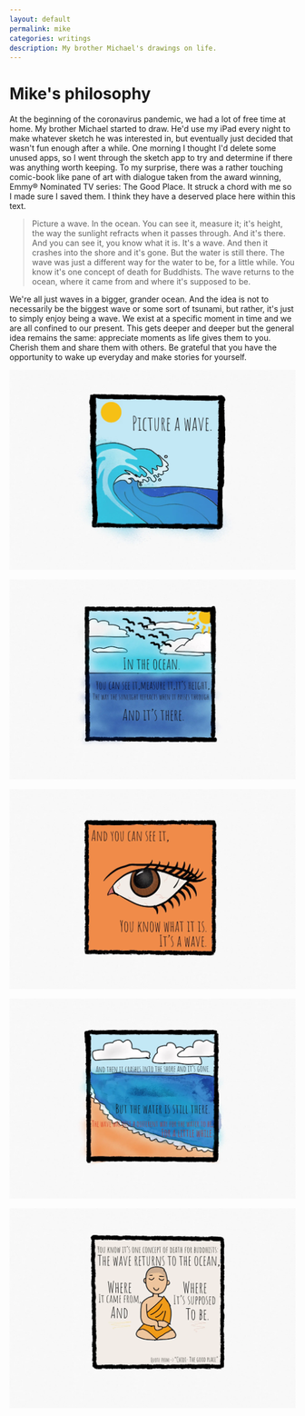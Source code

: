 ```yaml
---
layout: default
permalink: mike
categories: writings
description: My brother Michael's drawings on life.
---
```


# Mike's philosophy

At the beginning of the coronavirus pandemic, we had a lot of free time at home. My brother Michael started to draw. He'd use my iPad every night to make whatever sketch he was interested in, but eventually just decided that wasn't fun enough after a while. One morning I thought I'd delete some unused apps, so I went through the sketch app to try and determine if there was anything worth keeping. To my surprise, there was a rather touching comic-book like pane of art with dialogue taken from the award winning, Emmy® Nominated TV series: The Good Place. It struck a chord with me so I made sure I saved them. I think they have a deserved place here within this text.

> Picture a wave. In the ocean. You can see it, measure it; it's height, the way the sunlight refracts when it passes through. And it's there. And you can see it, you know what it is. It's a wave. And then it crashes into the shore and it's gone. But the water is still there. The wave was just a different way for the water to be, for a little while. You know it's one concept of death for Buddhists. The wave returns to the ocean, where it came from and where it's supposed to be.

We're all just waves in a bigger, grander ocean. And the idea is not to necessarily be the biggest wave or some sort of tsunami, but rather, it's just to simply enjoy being a wave. We exist at a specific moment in time and we are all confined to our present. This gets deeper and deeper but the general idea remains the same: appreciate moments as life gives them to you. Cherish them and share them with others. Be grateful that you have the opportunity to wake up everyday and make stories for yourself.

![mike-1](/assets/writings/2022/mike-1.webp)

![mike-2](/assets/writings/2022/mike-2.webp)

![mike-3](/assets/writings/2022/mike-3.webp)

![mike-4](/assets/writings/2022/mike-4.webp)

![mike-5](/assets/writings/2022/mike-5.webp)
